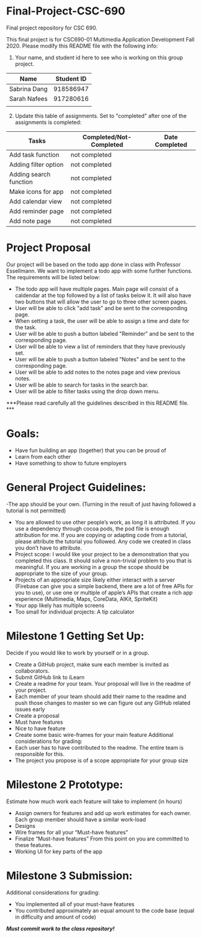 # Final-Project-CSC-690
Final project repository for CSC 690.

This final project is for CSC690-01 Multimedia Application Development Fall 2020. Please modify this README file with the following info: 

1. Your name, and student id here to see who is working on this group project.


| Name                     |   Student ID  |
| ------------------------ | ------------- |
| Sabrina Dang             |   918586947   |
| Sarah Nafees             |   917280616   |
|                          |               |



2. Update this table of assignments. Set to "completed" after one of the assignments is completed:


| Tasks                             |   Completed/Not-Completed  | Date Completed |
| --------------------------------- | -------------------------- | -------------- |
| Add task function                 |        not completed       |                |
| Adding filter option              |        not completed       |                |
| Adding search function            |        not completed       |                |
| Make icons for app                |        not completed       |                |
| Add calendar view                 |        not completed       |                |
| Add reminder page                 |        not completed       |                |
| Add note page                     |        not completed       |                |

# Project Proposal
Our project will be based on the todo app done in class with Professor Essellmann. We want to implement a todo app
with some further functions. 
The requirements will be listed  below:
- The todo app will have multiple pages. Main page will consist of a caldendar at the top followed by a list of tasks 
below it. It will also have two buttons that will allow the user to go to three other screen pages. 
- User will be able to click "add task" and be sent to the corresponding page.
- When setting a task, the user will be able to assign a time and date for the task.
- User will be able to push a button labeled "Reminder" and be sent to the corresponding page.
- User will be able to view a list of reminders that they have previously set.
- User will be able to push a button labeled "Notes" and be sent to the corresponding page.
- User will be able to add notes to the notes page and view previous notes.
- User will be able to search for tasks in the search bar.
- User will be able to filter tasks using the drop down menu.

***Please read carefully all the guidelines described in this README file. ***
# Goals:

* Have fun building an app (together) that you can be proud of
* Learn from each other
* Have something to show to future employers

# General Project Guidelines:

-The app should be your own. (Turning in the result of just having followed a tutorial is not
permitted)
- You are allowed to use other people’s work, as long it is attributed. If you use a dependency
through cocoa pods, the pod file is enough attribution for me. If you are copying or adapting
code from a tutorial, please attribute the tutorial you followed. Any code we created in class
you don’t have to attribute.
- Project scope: I would like your project to be a demonstration that you completed this class.
It should solve a non-trivial problem to you that is meaningful. If you are working in a group
the scope should be appropriate to the size of your group.
- Projects of an appropriate size likely either interact with a server (Firebase can give you a
simple backend, there are a lot of free APIs for you to use), or use one or multiple of
apple’s APIs that create a rich app experience (Multimedia, Maps, CoreData, AIKit,
SpriteKit)
- Your app likely has multiple screens
- Too small for individual projects: A tip calculator

# Milestone 1 Getting Set Up:

Decide if you would like to work by yourself or in a group.
- Create a GitHub project, make sure each member is invited as collaborators.
- Submit GitHub link to iLearn
- Create a readme for your team. Your proposal will live in the readme of your project.
- Each member of your team should add their name to the readme and push those changes to
master so we can figure out any GitHub related issues early
- Create a proposal
- Must have features
- Nice to have feature
- Create some basic wire-frames for your main feature
Additional considerations for grading:
- Each user has to have contributed to the readme. The entire team is responsible for this.
- The project you propose is of a scope appropriate for your group size

# Milestone 2 Prototype:
 Estimate how much work each feature will take to implement (in hours)
- Assign owners for features and add up work estimates for each owner. Each group member
should have a similar work-load
- Designs
- Wire frames for all your “Must-have features”
- Finalize “Must-have features”
From this point on you are committed to these features.
- Working UI for key parts of the app

# Milestone 3 Submission:
Additional considerations for grading:
- You implemented all of your must-have features
- You contributed approximately an equal amount to the code base (equal in difficulty and
amount of code)

***Must commit work to the class repository!***




 


